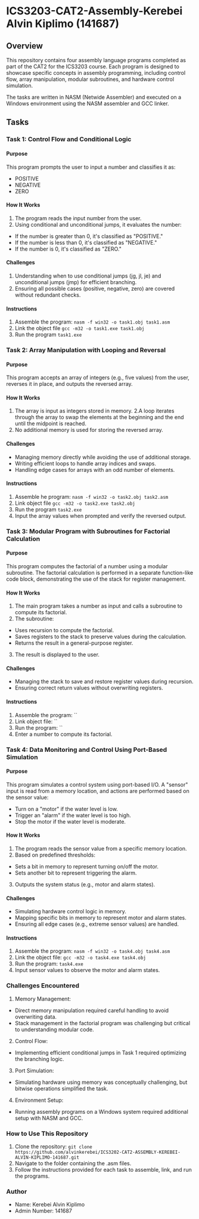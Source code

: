 # ICS3203-CAT2-Assembly-Kerebei Alvin Kiplimo (141687)
## Overview
This repository contains four assembly language programs completed as part of the CAT2 for the ICS3203 course. Each program is designed to showcase specific concepts in assembly programming, including control flow, array manipulation, modular subroutines, and hardware control simulation.

The tasks are written in NASM (Netwide Assembler) and executed on a Windows environment using the NASM assembler and GCC linker.

## Tasks
### Task 1: Control Flow and Conditional Logic
#### Purpose
This program prompts the user to input a number and classifies it as:

- POSITIVE
- NEGATIVE
- ZERO
#### How It Works
1. The program reads the input number from the user.
2. Using conditional and unconditional jumps, it evaluates the number:
  - If the number is greater than 0, it's classified as "POSITIVE."
  - If the number is less than 0, it's classified as "NEGATIVE."
  - If the number is 0, it's classified as "ZERO."
#### Challenges
1. Understanding when to use conditional jumps (jg, jl, je) and unconditional jumps (jmp) for efficient branching.
2. Ensuring all possible cases (positive, negative, zero) are covered without redundant checks.
#### Instructions
1. Assemble the program:
   `nasm -f win32 -o task1.obj task1.asm`
2. Link the object file
   `gcc -m32 -o task1.exe task1.obj`
3. Run the program
   `task1.exe`
### Task 2: Array Manipulation with Looping and Reversal
#### Purpose
This program accepts an array of integers (e.g., five values) from the user, reverses it in place, and outputs the reversed array.

#### How It Works
1. The array is input as integers stored in memory.
2.A loop iterates through the array to swap the elements at the beginning and the end until the midpoint is reached.
3. No additional memory is used for storing the reversed array.
#### Challenges
- Managing memory directly while avoiding the use of additional storage.
- Writing efficient loops to handle array indices and swaps.
- Handling edge cases for arrays with an odd number of elements.
#### Instructions
1. Assemble he program:
   `nasm -f win32 -o task2.obj task2.asm`
2. Link object file
  `gcc -m32 -o task2.exe task2.obj`
3. Run the program
  `task2.exe`
4. Input the array values when prompted and verify the reversed output.
### Task 3: Modular Program with Subroutines for Factorial Calculation
#### Purpose
This program computes the factorial of a number using a modular subroutine. The factorial calculation is performed in a separate function-like code block, demonstrating the use of the stack for register management.

#### How It Works
1. The main program takes a number as input and calls a subroutine to compute its factorial.
2. The subroutine:
  - Uses recursion to compute the factorial.
  - Saves registers to the stack to preserve values during the calculation.
  - Returns the result in a general-purpose register.
3. The result is displayed to the user.
#### Challenges
- Managing the stack to save and restore register values during recursion.
- Ensuring correct return values without overwriting registers.
#### Instructions
1. Assemble the program:
   ``
2. Link object file:
   ``
3. Run the program:
   ``
4. Enter a number to compute its factorial.
### Task 4: Data Monitoring and Control Using Port-Based Simulation
#### Purpose
This program simulates a control system using port-based I/O. A "sensor" input is read from a memory location, and actions are performed based on the sensor value:
- Turn on a "motor" if the water level is low.
- Trigger an "alarm" if the water level is too high.
- Stop the motor if the water level is moderate.
#### How It Works
1. The program reads the sensor value from a specific memory location.
2. Based on predefined thresholds:
  - Sets a bit in memory to represent turning on/off the motor.
  - Sets another bit to represent triggering the alarm.
3. Outputs the system status (e.g., motor and alarm states).
#### Challenges
- Simulating hardware control logic in memory.
- Mapping specific bits in memory to represent motor and alarm states.
- Ensuring all edge cases (e.g., extreme sensor values) are handled.
#### Instructions
1. Assemble the program:
  `nasm -f win32 -o task4.obj task4.asm`
2. Link the object file:
  `gcc -m32 -o task4.exe task4.obj`
3. Run the program:
  `task4.exe`
4. Input sensor values to observe the motor and alarm states.
### Challenges Encountered
1. Memory Management:
  - Direct memory manipulation required careful handling to avoid overwriting data.
  - Stack management in the factorial program was challenging but critical to understanding modular code.
2. Control Flow:
  - Implementing efficient conditional jumps in Task 1 required optimizing the branching logic.
3. Port Simulation:
  - Simulating hardware using memory was conceptually challenging, but bitwise operations simplified the task.
4. Environment Setup:
  - Running assembly programs on a Windows system required additional setup with NASM and GCC.
### How to Use This Repository
1. Clone the repository:
`git clone https://github.com/alvinkerebei/ICS3202-CAT2-ASSEMBLY-KEREBEI-ALVIN-KIPLIMO-141687.git`
2. Navigate to the folder containing the .asm files.
3. Follow the instructions provided for each task to assemble, link, and run the programs.
### Author
- Name: Kerebei Alvin Kiplimo
- Admin Number: 141687

   
